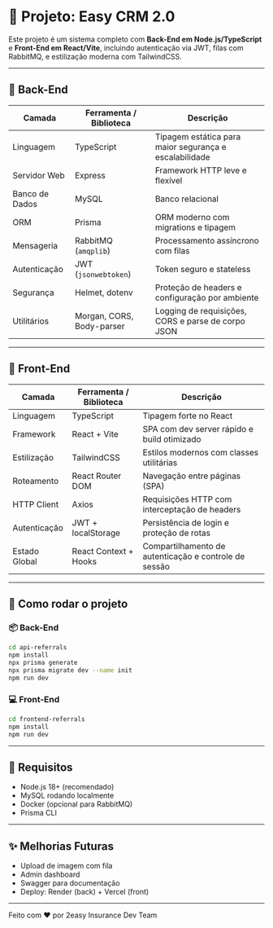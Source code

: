 
# 🧪 Projeto: Easy CRM 2.0

Este projeto é um sistema completo com **Back-End em Node.js/TypeScript** e **Front-End em React/Vite**, incluindo autenticação via JWT, filas com RabbitMQ, e estilização moderna com TailwindCSS.

---

## 🧠 Back-End

| Camada           | Ferramenta / Biblioteca       | Descrição                                                              |
|------------------|-------------------------------|------------------------------------------------------------------------|
| Linguagem        | TypeScript                    | Tipagem estática para maior segurança e escalabilidade                 |
| Servidor Web     | Express                       | Framework HTTP leve e flexível                                         |
| Banco de Dados   | MySQL                         | Banco relacional                                                       |
| ORM              | Prisma                        | ORM moderno com migrations e tipagem                                   |
| Mensageria       | RabbitMQ (`amqplib`)          | Processamento assíncrono com filas                                     |
| Autenticação     | JWT (`jsonwebtoken`)          | Token seguro e stateless                                               |
| Segurança        | Helmet, dotenv                | Proteção de headers e configuração por ambiente                        |
| Utilitários      | Morgan, CORS, Body-parser     | Logging de requisições, CORS e parse de corpo JSON                     |

---

## 🎨 Front-End

| Camada                | Ferramenta / Biblioteca       | Descrição                                                              |
|-----------------------|-------------------------------|------------------------------------------------------------------------|
| Linguagem             | TypeScript                    | Tipagem forte no React                                                 |
| Framework             | React + Vite                  | SPA com dev server rápido e build otimizado                            |
| Estilização           | TailwindCSS                   | Estilos modernos com classes utilitárias                               |
| Roteamento            | React Router DOM              | Navegação entre páginas (SPA)                                          |
| HTTP Client           | Axios                         | Requisições HTTP com interceptação de headers                          |
| Autenticação          | JWT + localStorage            | Persistência de login e proteção de rotas                              |
| Estado Global         | React Context + Hooks         | Compartilhamento de autenticação e controle de sessão                  |

---

## 🚀 Como rodar o projeto

### 📦 Back-End

```bash
cd api-referrals
npm install
npx prisma generate
npx prisma migrate dev --name init
npm run dev
```

### 💻 Front-End

```bash
cd frontend-referrals
npm install
npm run dev
```

---

## 📌 Requisitos

- Node.js 18+ (recomendado)
- MySQL rodando localmente
- Docker (opcional para RabbitMQ)
- Prisma CLI

---

## ✨ Melhorias Futuras

- Upload de imagem com fila
- Admin dashboard
- Swagger para documentação
- Deploy: Render (back) + Vercel (front)

---

Feito com ❤️ por 2easy Insurance Dev Team
